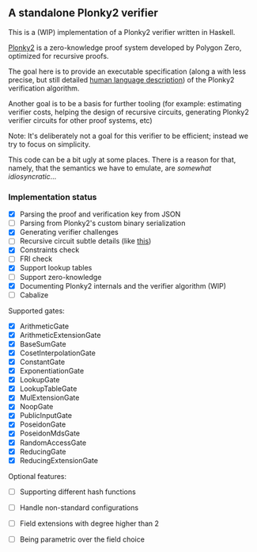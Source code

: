 
A standalone Plonky2 verifier
-----------------------------

This is a (WIP) implementation of a Plonky2 verifier written in Haskell.

[Plonky2](https://github.com/0xPolygonZero/plonky2/) is a zero-knowledge proof
system developed by Polygon Zero, optimized for recursive proofs.

The goal here is to provide an executable specification (along a with less precise,
but still detailed [human language description](commentary/README.md)) of 
the Plonky2 verification algorithm. 

Another goal is to be a basis for further tooling (for example:
estimating verifier costs, helping the design of recursive circuits, generating 
Plonky2 verifier circuits for other proof systems, etc)

Note: It's deliberately not a goal for this verifier to be efficient; instead we 
try to focus on simplicity.

This code can be a bit ugly at some places. There is a reason for that, namely, 
that the semantics we have to emulate, are _somewhat idiosyncratic_...


### Implementation status

- [x] Parsing the proof and verification key from JSON
- [ ] Parsing from Plonky2's custom binary serialization
- [x] Generating verifier challenges
- [ ] Recursive circuit subtle details (like [this](https://github.com/0xPolygonZero/plonky2/blob/356aefb6863ac881fb71f9bf851582c915428458/plonky2/src/fri/challenges.rs#L55-L64]))
- [x] Constraints check
- [ ] FRI check
- [x] Support lookup tables
- [ ] Support zero-knowledge
- [x] Documenting Plonky2 internals and the verifier algorithm (WIP)
- [ ] Cabalize

Supported gates:

- [x] ArithmeticGate
- [x] ArithmeticExtensionGate
- [x] BaseSumGate
- [x] CosetInterpolationGate
- [x] ConstantGate
- [x] ExponentiationGate
- [x] LookupGate
- [x] LookupTableGate
- [x] MulExtensionGate
- [x] NoopGate
- [x] PublicInputGate
- [x] PoseidonGate
- [x] PoseidonMdsGate
- [x] RandomAccessGate
- [x] ReducingGate
- [x] ReducingExtensionGate

Optional features:

- [ ] Supporting different hash functions
- [ ] Handle non-standard configurations
- [ ] Field extensions with degree higher than 2
- [ ] Being parametric over the field choice

